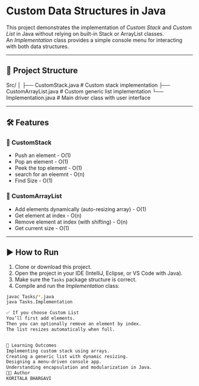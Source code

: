 # Custom Data Structures in Java

This project demonstrates the implementation of *Custom Stack* and *Custom List* in Java without relying on built-in Stack or ArrayList classes.  
An *Implementation* class provides a simple console menu for interacting with both data structures.

---

## 📂 Project Structure
Src/ │ ├── CustomStack.java # Custom stack implementation ├── CustomArrayList.java # Custom generic list implementation └── Implementation.java # Main driver class with user interface



---

## 🛠 Features

### 🔹 CustomStack
- Push an element  - O(1)
- Pop an element  - O(1)
- Peek the top element  - O(1)
- search for an eleemnt - O(n)
- Find Size - O(1) 

### 🔹 CustomArrayList
- Add elements dynamically (auto-resizing array)  - O(1)
- Get element at index  - O(n)
- Remove element at index (with shifting)  - O(n)
- Get current size  - O(1)

---

## ▶ How to Run

1. Clone or download this project.  
2. Open the project in your IDE (IntelliJ, Eclipse, or VS Code with Java).  
3. Make sure the `Tasks` package structure is correct.  
4. Compile and run the *Implementation* class:

```bash
javac Tasks/*.java
java Tasks.Implementation

✅ If you choose Custom List
You’ll first add elements.
Then you can optionally remove an element by index.
The list resizes automatically when full.


📖 Learning Outcomes
Implementing custom stack using arrays.
Creating a generic list with dynamic resizing.
Designing a menu-driven console app.
Understanding encapsulation and modularization in Java.
👩‍💻 Author
KORITALA BHARGAVI




